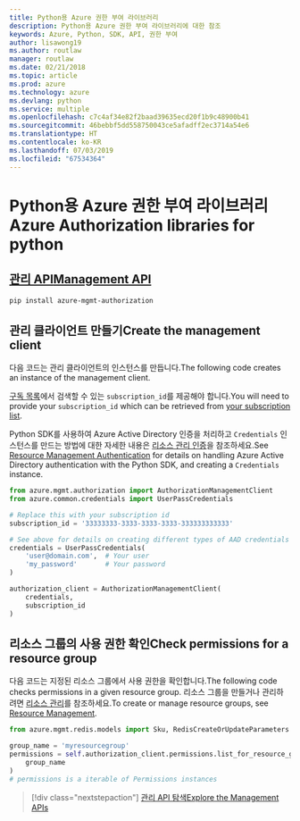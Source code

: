 ```yaml
---
title: Python용 Azure 권한 부여 라이브러리
description: Python용 Azure 권한 부여 라이브러리에 대한 참조
keywords: Azure, Python, SDK, API, 권한 부여
author: lisawong19
ms.author: routlaw
manager: routlaw
ms.date: 02/21/2018
ms.topic: article
ms.prod: azure
ms.technology: azure
ms.devlang: python
ms.service: multiple
ms.openlocfilehash: c7c4af34e82f2baad39635ecd20f1b9c48900b41
ms.sourcegitcommit: 46bebbf5dd558750043ce5afadff2ec3714a54e6
ms.translationtype: HT
ms.contentlocale: ko-KR
ms.lasthandoff: 07/03/2019
ms.locfileid: "67534364"
---
```

# <a name="azure-authorization-libraries-for-python"></a><span data-ttu-id="550e7-104">Python용 Azure 권한 부여 라이브러리</span><span class="sxs-lookup"><span data-stu-id="550e7-104">Azure Authorization libraries for python</span></span>

## <a name="management-apipythonapioverviewazureauthorizationmanagement"></a>[<span data-ttu-id="550e7-105">관리 API</span><span class="sxs-lookup"><span data-stu-id="550e7-105">Management API</span></span>](/python/api/overview/azure/authorization/management)

```bash
pip install azure-mgmt-authorization
```

## <a name="create-the-management-client"></a><span data-ttu-id="550e7-106">관리 클라이언트 만들기</span><span class="sxs-lookup"><span data-stu-id="550e7-106">Create the management client</span></span>

<span data-ttu-id="550e7-107">다음 코드는 관리 클라이언트의 인스턴스를 만듭니다.</span><span class="sxs-lookup"><span data-stu-id="550e7-107">The following code creates an instance of the management client.</span></span>

<span data-ttu-id="550e7-108">[구독 목록](https://manage.windowsazure.com/#Workspaces/AdminTasks/SubscriptionMapping)에서 검색할 수 있는 ``subscription_id``를 제공해야 합니다.</span><span class="sxs-lookup"><span data-stu-id="550e7-108">You will need to provide your ``subscription_id`` which can be retrieved from [your subscription list](https://manage.windowsazure.com/#Workspaces/AdminTasks/SubscriptionMapping).</span></span>

<span data-ttu-id="550e7-109">Python SDK를 사용하여 Azure Active Directory 인증을 처리하고 ``Credentials`` 인스턴스를 만드는 방법에 대한 자세한 내용은 [리소스 관리 인증](/python/azure/python-sdk-azure-authenticate)을 참조하세요.</span><span class="sxs-lookup"><span data-stu-id="550e7-109">See [Resource Management Authentication](/python/azure/python-sdk-azure-authenticate) for details on handling Azure Active Directory authentication with the Python SDK, and creating a ``Credentials`` instance.</span></span>

```python
from azure.mgmt.authorization import AuthorizationManagementClient
from azure.common.credentials import UserPassCredentials

# Replace this with your subscription id
subscription_id = '33333333-3333-3333-3333-333333333333'

# See above for details on creating different types of AAD credentials
credentials = UserPassCredentials(
    'user@domain.com',  # Your user
    'my_password'       # Your password
)

authorization_client = AuthorizationManagementClient(
    credentials,
    subscription_id
)
```

## <a name="check-permissions-for-a-resource-group"></a><span data-ttu-id="550e7-110">리소스 그룹의 사용 권한 확인</span><span class="sxs-lookup"><span data-stu-id="550e7-110">Check permissions for a resource group</span></span>

<span data-ttu-id="550e7-111">다음 코드는 지정된 리소스 그룹에서 사용 권한을 확인합니다.</span><span class="sxs-lookup"><span data-stu-id="550e7-111">The following code checks permissions in a given resource group.</span></span> <span data-ttu-id="550e7-112">리소스 그룹을 만들거나 관리하려면 [리소스 관리](/python/api/overview/azure/azure.mgmt.resource)를 참조하세요.</span><span class="sxs-lookup"><span data-stu-id="550e7-112">To create or manage resource groups, see [Resource Management](/python/api/overview/azure/azure.mgmt.resource).</span></span>

```python
from azure.mgmt.redis.models import Sku, RedisCreateOrUpdateParameters

group_name = 'myresourcegroup'
permissions = self.authorization_client.permissions.list_for_resource_group(
    group_name
)
# permissions is a iterable of Permissions instances
```

> [!div class="nextstepaction"]
> [<span data-ttu-id="550e7-113">관리 API 탐색</span><span class="sxs-lookup"><span data-stu-id="550e7-113">Explore the Management APIs</span></span>](/python/api/overview/azure/authorization/management)
